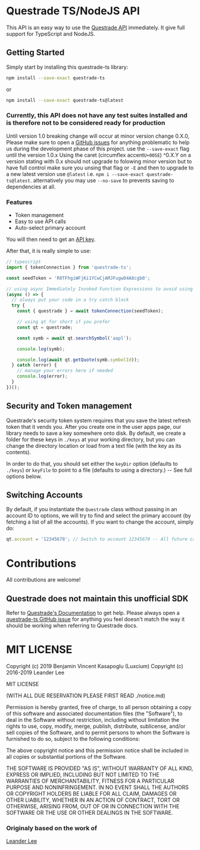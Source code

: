 <!-- @format -->

# Questrade TS/NodeJS API

This API is an easy way to use the [Questrade API](www.questrade.com/api/documentation/getting-started) immediately. It give full support for TypeScript and NodeJS.

## Getting Started

Simply start by installing this questrade-ts library:

```bash
npm install --save-exact questrade-ts
```

or

```bash
npm install --save-exact questrade-ts@latest
```

### Currently, this API does not have any test suites installed and is therefore not to be considered ready for production

Until version 1.0 breaking change will occur at minor version change 0.X.0, Please make sure to open a [GitHub issues](https://github.com/luxcium/questrade-ts/issues) for anything problematic to help us during the development phase of this project. use the `--save-exact` flag until the version 1.0.x Using the caret (circumflex accent`U+005E`) ^0.X.Y on a version stating with 0.x should not upgrade to folowing minor version but to have full control make sure you unsing that flag or `-E` and then to upgrade to a new latest version use `@latest` i.e. `npm i --save-exact questrade-ts@latest`. alternatively you may use `--no-save` to prevents saving to dependencies at all.

### Features

- Token management
- Easy to use API calls
- Auto-select primary account

You will then need to get an [API key](https://login.questrade.com/APIAccess/userapps.aspx).

After that, it is really simple to use:

```typescript
// typescript
import { tokenConnection } from 'questrade-ts';

const seedToken = 'R0TFhgiWFjKi1YCwCjAMJFugwD4A8cgb0';

// using async Immediately Invoked Function Expressions to avoid using then().catch()
(async () => {
  // always put your code in a try catch block
  try {
    const { questrade } = await tokenConnection(seedToken);

    // using qt for short if you prefer
    const qt = questrade;

    const symb = await qt.searchSymbol('aapl');

    console.log(symb);

    console.log(await qt.getQuote(symb.symbolId));
  } catch (error) {
    // manage your errors here if needed
    console.log(error);
  }
})();
```

## Security and Token management

Questrade's security token system requires that you save the latest refresh token that it vends you. After you create one in the user apps page, our library needs to save a key somewhere onto disk. By default, we create a folder for these keys in `./keys` at your working directory, but you can change the directory location or load from a text file (with the key as its contents).

In order to do that, you should set either the `keyDir` option (defaults to `./keys`) or `keyFile` to point to a file (defaults to using a directory.) -- See full options below.

## Switching Accounts

By default, if you instantiate the `Questrade` class without passing in an account ID to options, we will try to find and select the primary account (by fetching a list of all the accounts). If you want to change the account, simply do:

```typescript
qt.account = '12345678'; // Switch to account 12345678 -- All future calls will use this account. using 8 digits
```

# Contributions

All contributions are welcome!

## Questrade does not maintain this unofficial SDK

Refer to [Questrade's Documentation](https://www.questrade.com/api/documentation/) to get help. Please always open a [questrade-ts GitHub issue](https://github.com/luxcium/questrade-ts/issues) for anything you feel doesn't match the way it should be working when referring to Questrade docs.

# MIT LICENSE

Copyright (c) 2019 Benjamin Vincent Kasapoglu (Luxcium)
Copyright (c) 2016-2019 Leander Lee

MIT LICENSE

(WITH ALL DUE RESERVATION PLEASE FIRST READ ./notice.md)

Permission is hereby granted, free of charge, to all person obtaining a copy of this software and associated documentation files (the "Software"), to deal in the Software without restriction, including without limitation the rights to use, copy, modify, merge, publish, distribute, sublicense, and/or sell copies of the Software, and to permit persons to whom the Software is furnished to do so, subject to the following conditions:

The above copyright notice and this permission notice shall be included in all copies or substantial portions of the Software.

THE SOFTWARE IS PROVIDED "AS IS", WITHOUT WARRANTY OF ALL KIND, EXPRESS OR IMPLIED, INCLUDING BUT NOT LIMITED TO THE WARRANTIES OF MERCHANTABILITY, FITNESS FOR A PARTICULAR PURPOSE AND NONINFRINGEMENT. IN NO EVENT SHALL THE AUTHORS OR COPYRIGHT HOLDERS BE LIABLE FOR ALL CLAIM, DAMAGES OR OTHER LIABILITY, WHETHER IN AN ACTION OF CONTRACT, TORT OR OTHERWISE, ARISING FROM, OUT OF OR IN CONNECTION WITH THE SOFTWARE OR THE USE OR OTHER DEALINGS IN THE SOFTWARE.

### Originaly based on the work of

[Leander Lee](https://github.com/leanderlee/questrade)
